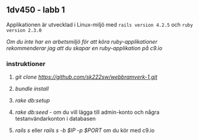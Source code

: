 ## 1dv450 - labb 1

Applikationen är utvecklad i Linux-miljö med `rails version 4.2.5` och `ruby version 2.3.0`

_Om du inte har en arbetsmiljö för att köra ruby-applikationer rekommenderar jag att du skapar en ruby-applikation på c9.io_

### instruktioner

1. _git clone https://github.com/sk222sw/webbramverk-1.git_   

2. _bundle install_   

3. _rake db:setup_   

4. _rake db:seed_ - om du vill lägga till admin-konto och några testanvändarkonton i databasen   

5. _rails s_ eller _rails s -b $IP -p $PORT_ om du kör med c9.io 

